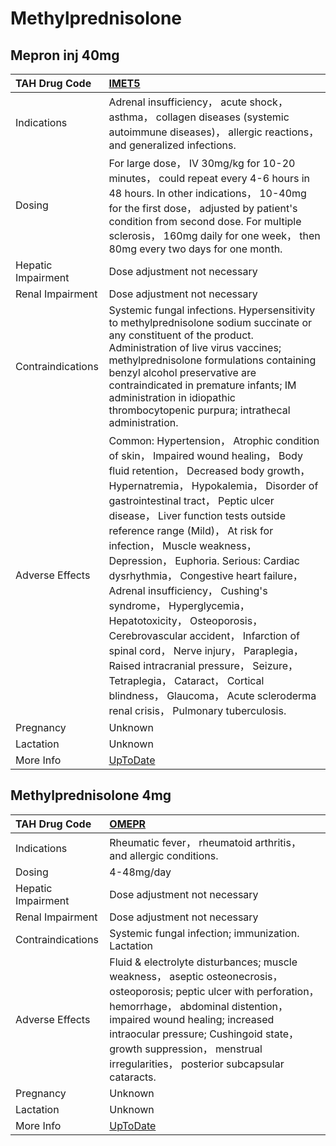 # Methylprednisolone

## Mepron inj 40mg

| TAH Drug Code      | [IMET5](https://www.tahsda.org.tw/drugs/hissearch.php?drug_code=IMET5)                                                                                                                                                                                                                                                                                                                                                                                                                                                                                                                                                                                                                                                                            |
|:-------------------|:--------------------------------------------------------------------------------------------------------------------------------------------------------------------------------------------------------------------------------------------------------------------------------------------------------------------------------------------------------------------------------------------------------------------------------------------------------------------------------------------------------------------------------------------------------------------------------------------------------------------------------------------------------------------------------------------------------------------------------------------------|
| Indications        | Adrenal insufficiency， acute shock， asthma， collagen diseases (systemic autoimmune diseases)， allergic reactions， and generalized infections.                                                                                                                                                                                                                                                                                                                                                                                                                                                                                                                                                                                                |
| Dosing             | For large dose， IV 30mg/kg for 10-20 minutes， could repeat every 4-6 hours in 48 hours. In other indications， 10-40mg for the first dose， adjusted by patient's condition from second dose. For multiple sclerosis， 160mg daily for one week， then 80mg every two days for one month.                                                                                                                                                                                                                                                                                                                                                                                                                                                       |
| Hepatic Impairment | Dose adjustment not necessary                                                                                                                                                                                                                                                                                                                                                                                                                                                                                                                                                                                                                                                                                                                     |
| Renal Impairment   | Dose adjustment not necessary                                                                                                                                                                                                                                                                                                                                                                                                                                                                                                                                                                                                                                                                                                                     |
| Contraindications  | Systemic fungal infections. Hypersensitivity to methylprednisolone sodium succinate or any constituent of the product. Administration of live virus vaccines; methylprednisolone formulations containing benzyl alcohol preservative are contraindicated in premature infants; IM administration in idiopathic thrombocytopenic purpura; intrathecal administration.                                                                                                                                                                                                                                                                                                                                                                              |
| Adverse Effects    | Common: Hypertension， Atrophic condition of skin， Impaired wound healing， Body fluid retention， Decreased body growth， Hypernatremia， Hypokalemia， Disorder of gastrointestinal tract， Peptic ulcer disease， Liver function tests outside reference range (Mild)， At risk for infection， Muscle weakness， Depression， Euphoria. Serious: Cardiac dysrhythmia， Congestive heart failure， Adrenal insufficiency， Cushing's syndrome， Hyperglycemia， Hepatotoxicity， Osteoporosis， Cerebrovascular accident， Infarction of spinal cord， Nerve injury， Paraplegia， Raised intracranial pressure， Seizure， Tetraplegia， Cataract， Cortical blindness， Glaucoma， Acute scleroderma renal crisis， Pulmonary tuberculosis. |
| Pregnancy          | Unknown                                                                                                                                                                                                                                                                                                                                                                                                                                                                                                                                                                                                                                                                                                                                           |
| Lactation          | Unknown                                                                                                                                                                                                                                                                                                                                                                                                                                                                                                                                                                                                                                                                                                                                           |
| More Info          | [UpToDate](https://www.uptodate.com/contents/methylprednisolone-drug-information)                                                                                                                                                                                                                                                                                                                                                                                                                                                                                                                                                                                                                                                                 |

## Methylprednisolone 4mg

| TAH Drug Code      | [OMEPR](https://www.tahsda.org.tw/drugs/hissearch.php?drug_code=OMEPR)                                                                                                                                                                                                                                                    |
|:-------------------|:--------------------------------------------------------------------------------------------------------------------------------------------------------------------------------------------------------------------------------------------------------------------------------------------------------------------------|
| Indications        | Rheumatic fever， rheumatoid arthritis， and allergic conditions.                                                                                                                                                                                                                                                         |
| Dosing             | 4-48mg/day                                                                                                                                                                                                                                                                                                                |
| Hepatic Impairment | Dose adjustment not necessary                                                                                                                                                                                                                                                                                             |
| Renal Impairment   | Dose adjustment not necessary                                                                                                                                                                                                                                                                                             |
| Contraindications  | Systemic fungal infection; immunization. Lactation                                                                                                                                                                                                                                                                        |
| Adverse Effects    | Fluid & electrolyte disturbances; muscle weakness， aseptic osteonecrosis， osteoporosis; peptic ulcer with perforation， hemorrhage， abdominal distention， impaired wound healing; increased intraocular pressure; Cushingoid state， growth suppression， menstrual irregularities， posterior subcapsular cataracts. |
| Pregnancy          | Unknown                                                                                                                                                                                                                                                                                                                   |
| Lactation          | Unknown                                                                                                                                                                                                                                                                                                                   |
| More Info          | [UpToDate](https://www.uptodate.com/contents/methylprednisolone-drug-information)                                                                                                                                                                                                                                         |

